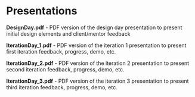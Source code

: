 # Presentations
**DesignDay.pdf** - PDF version of the design day presentation to present initial design elements and client/mentor feedback

**IterationDay_1.pdf** - PDF version of the iteration 1 presentation to present first iteration feedback, progress, demo, etc.

**IterationDay_2.pdf** - PDF version of the iteration 2 presentation to present second iteration feedback, progress, demo, etc.

**IterationDay_3.pdf** - PDF version of the iteration 3 presentation to present third iteration feedback, progress, demo, etc.